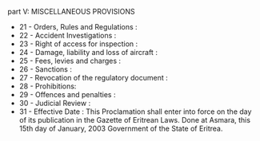 part V: MISCELLANEOUS PROVISIONS

<ul>
			<li>21 - Orders, Rules and Regulations : <ul>
			</ul></li>			<li>22 - Accident Investigations : <ul>
			</ul></li>			<li>23 - Right of access for inspection : <ul>
			</ul></li>			<li>24 - Damage, liability and loss of aircraft : <ul>
			</ul></li>			<li>25 - Fees, levies and charges : <ul>
			</ul></li>			<li>26 - Sanctions : <ul>
			</ul></li>			<li>27 - Revocation of the regulatory document : <ul>
			</ul></li>			<li>28 - Prohibitions: <ul>
			</ul></li>			<li>29 - Offences and penalties : <ul>
			</ul></li>			<li>30 - Judicial Review : <ul>
			</ul></li>			<li>31 - Effective Date : This Proclamation shall enter into force on the day of its publication in the Gazette of Eritrean Laws. Done at Asmara, this 15th day of January, 2003 Government of the State of Eritrea.<ul>
			</ul></li></ul>